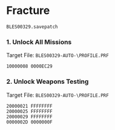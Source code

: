 #  Fracture 

`BLES00329.savepatch`

### 1. Unlock All Missions

Target File: `BLES00329-AUTO-\PROFILE.PRF`

```
10000008 0000EC29
```

### 2. Unlock Weapons Testing

Target File: `BLES00329-AUTO-\PROFILE.PRF`

```
20000021 FFFFFFFF
20000025 FFFFFFFF
20000029 FFFFFFFF
0000002D 0000000F
```

